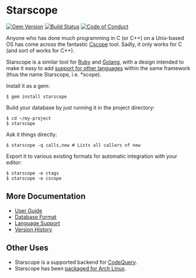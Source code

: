 Starscope
=========

[![Gem Version](https://badge.fury.io/rb/starscope.svg)](https://badge.fury.io/rb/starscope)
[![Build Status](https://travis-ci.org/eapache/starscope.svg?branch=master)](https://travis-ci.org/eapache/starscope)
[![Code of Conduct](https://img.shields.io/badge/code%20of%20conduct-active-blue.svg)](https://eapache.github.io/conduct.html)

Anyone who has done much programming in C (or C++) on a Unix-based OS has come
across the fantastic [Cscope](http://cscope.sourceforge.net/) tool. Sadly, it
only works for C (and sort of works for C++).

Starscope is a similar tool for [Ruby](https://www.ruby-lang.org/) and
[Golang](https://golang.org/), with a design intended to make it easy to add
[support for other languages](doc/LANGUAGE_SUPPORT.md) within the same framework
(thus the name Starscope, i.e. \*scope).

Install it as a gem:
```
$ gem install starscope
```

Build your database by just running it in the project directory:
```
$ cd ~/my-project
$ starscope
```

Ask it things directly:
```
$ starscope -q calls,new # Lists all callers of new
```

Export it to various existing formats for automatic integration with your editor:
```
$ starscope -e ctags
$ starscope -e cscope
```

More Documentation
------------------

 * [User Guide](doc/USER_GUIDE.md)
 * [Database Format](doc/DB_FORMAT.md)
 * [Language Support](doc/LANGUAGE_SUPPORT.md)
 * [Version History](CHANGELOG.md)

Other Uses
----------

- Starscope is a supported backend for
[CodeQuery](https://github.com/ruben2020/codequery).
- Starscope has been [packaged for Arch
  Linux](https://aur.archlinux.org/packages/ruby-starscope/).
